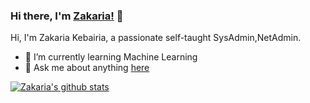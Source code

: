 ### Hi there, I'm [Zakaria!](https://kebairia.github.io) 👋

Hi, I'm Zakaria Kebairia, a passionate self-taught SysAdmin,NetAdmin.

- 🌱 I’m currently learning Machine Learning
- 💬 Ask me about anything [here](https://github.com/anuraghazra/anuraghazra/issues)

[![Zakaria's github stats](https://github-readme-stats.vercel.app/api?username=kebairia&show_icons=true&theme=dark)](https://github.com/anuraghazra/github-readme-stats)

